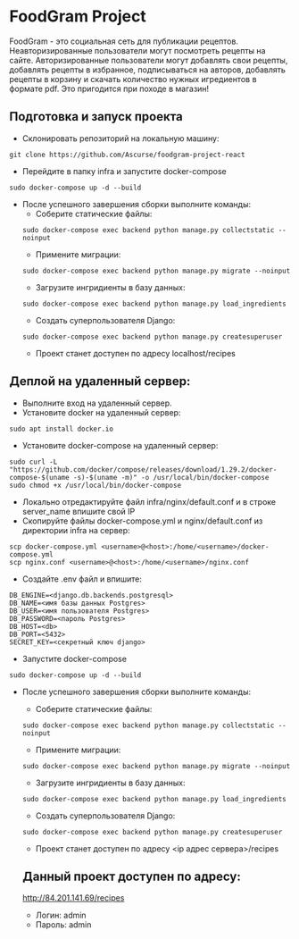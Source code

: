 # FoodGram Project

FoodGram - это социальная сеть для публикации рецептов. Неавторизированные пользователи могут посмотреть рецепты на сайте. Авторизированные пользователи могут добавлять свои рецепты, добавлять рецепты в избранное, подписываться на авторов, добавлять рецепты в корзину и скачать количество нужных игредиентов в формате pdf. Это пригодится при походе в магазин!

## Подготовка и запуск проекта

- Склонировать репозиторий на локальную машину:

```
git clone https://github.com/Ascurse/foodgram-project-react
```

- Перейдите в папку infra и запустите docker-compose

```
sudo docker-compose up -d --build
```

- После успешного завершения сборки выполните команды:
  - Соберите статические файлы:
  ```
  sudo docker-compose exec backend python manage.py collectstatic --noinput
  ```
  - Примените миграции:
  ```
  sudo docker-compose exec backend python manage.py migrate --noinput
  ```
  - Загрузите ингридиенты в базу данных:
  ```
  sudo docker-compose exec backend python manage.py load_ingredients
  ```
  - Создать суперпользователя Django:
  ```
  sudo docker-compose exec backend python manage.py createsuperuser
  ```
  - Проект станет доступен по адресу localhost/recipes

## Деплой на удаленный сервер:

- Выполните вход на удаленный сервер.
- Установите docker на удаленный сервер:

```
sudo apt install docker.io
```

- Установите docker-compose на удаленный сервер:

```
sudo curl -L "https://github.com/docker/compose/releases/download/1.29.2/docker-compose-$(uname -s)-$(uname -m)" -o /usr/local/bin/docker-compose
sudo chmod +x /usr/local/bin/docker-compose
```

- Локально отредактируйте файл infra/nginx/default.conf и в строке server_name впишите свой IP
- Скопируйте файлы docker-compose.yml и nginx/default.conf из директории infra на сервер:

```
scp docker-compose.yml <username>@<host>:/home/<username>/docker-compose.yml
scp nginx.conf <username>@<host>:/home/<username>/nginx.conf
```

- Cоздайте .env файл и впишите:

```
DB_ENGINE=<django.db.backends.postgresql>
DB_NAME=<имя базы данных Postgres>
DB_USER=<имя пользователя Postgres>
DB_PASSWORD=<пароль Postgres>
DB_HOST=<db>
DB_PORT=<5432>
SECRET_KEY=<секретный ключ django>
```

- Запустите docker-compose

```
sudo docker-compose up -d --build
```

- После успешного завершения сборки выполните команды:

  - Соберите статические файлы:

  ```
  sudo docker-compose exec backend python manage.py collectstatic --noinput
  ```

  - Примените миграции:

  ```
  sudo docker-compose exec backend python manage.py migrate --noinput
  ```

  - Загрузите ингридиенты в базу данных:

  ```
  sudo docker-compose exec backend python manage.py load_ingredients
  ```

  - Создать суперпользователя Django:

  ```
  sudo docker-compose exec backend python manage.py createsuperuser
  ```

  - Проект станет доступен по адресу <ip адрес сервера>/recipes

  ## Данный проект доступен по адресу:

  http://84.201.141.69/recipes

  - Логин: admin
  - Пароль: admin
